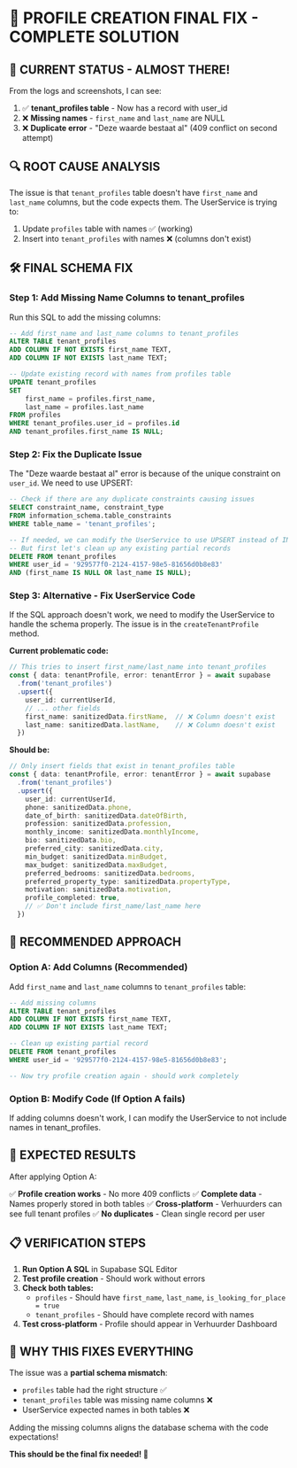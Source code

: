# 🔧 PROFILE CREATION FINAL FIX - COMPLETE SOLUTION

## 🎯 **CURRENT STATUS - ALMOST THERE!**

From the logs and screenshots, I can see:
1. ✅ **tenant_profiles table** - Now has a record with user_id
2. ❌ **Missing names** - `first_name` and `last_name` are NULL
3. ❌ **Duplicate error** - "Deze waarde bestaat al" (409 conflict on second attempt)

## 🔍 **ROOT CAUSE ANALYSIS**

The issue is that `tenant_profiles` table doesn't have `first_name` and `last_name` columns, but the code expects them. The UserService is trying to:
1. Update `profiles` table with names ✅ (working)
2. Insert into `tenant_profiles` with names ❌ (columns don't exist)

## 🛠️ **FINAL SCHEMA FIX**

### **Step 1: Add Missing Name Columns to tenant_profiles**
Run this SQL to add the missing columns:

```sql
-- Add first_name and last_name columns to tenant_profiles
ALTER TABLE tenant_profiles 
ADD COLUMN IF NOT EXISTS first_name TEXT,
ADD COLUMN IF NOT EXISTS last_name TEXT;

-- Update existing record with names from profiles table
UPDATE tenant_profiles 
SET 
    first_name = profiles.first_name,
    last_name = profiles.last_name
FROM profiles 
WHERE tenant_profiles.user_id = profiles.id
AND tenant_profiles.first_name IS NULL;
```

### **Step 2: Fix the Duplicate Issue**
The "Deze waarde bestaat al" error is because of the unique constraint on `user_id`. We need to use UPSERT:

```sql
-- Check if there are any duplicate constraints causing issues
SELECT constraint_name, constraint_type 
FROM information_schema.table_constraints 
WHERE table_name = 'tenant_profiles';

-- If needed, we can modify the UserService to use UPSERT instead of INSERT
-- But first let's clean up any existing partial records
DELETE FROM tenant_profiles 
WHERE user_id = '929577f0-2124-4157-98e5-81656d0b8e83'
AND (first_name IS NULL OR last_name IS NULL);
```

### **Step 3: Alternative - Fix UserService Code**
If the SQL approach doesn't work, we need to modify the UserService to handle the schema properly. The issue is in the `createTenantProfile` method.

**Current problematic code:**
```typescript
// This tries to insert first_name/last_name into tenant_profiles
const { data: tenantProfile, error: tenantError } = await supabase
  .from('tenant_profiles')
  .upsert({
    user_id: currentUserId,
    // ... other fields
    first_name: sanitizedData.firstName,  // ❌ Column doesn't exist
    last_name: sanitizedData.lastName,    // ❌ Column doesn't exist
  })
```

**Should be:**
```typescript
// Only insert fields that exist in tenant_profiles table
const { data: tenantProfile, error: tenantError } = await supabase
  .from('tenant_profiles')
  .upsert({
    user_id: currentUserId,
    phone: sanitizedData.phone,
    date_of_birth: sanitizedData.dateOfBirth,
    profession: sanitizedData.profession,
    monthly_income: sanitizedData.monthlyIncome,
    bio: sanitizedData.bio,
    preferred_city: sanitizedData.city,
    min_budget: sanitizedData.minBudget,
    max_budget: sanitizedData.maxBudget,
    preferred_bedrooms: sanitizedData.bedrooms,
    preferred_property_type: sanitizedData.propertyType,
    motivation: sanitizedData.motivation,
    profile_completed: true,
    // ✅ Don't include first_name/last_name here
  })
```

## 🎯 **RECOMMENDED APPROACH**

### **Option A: Add Columns (Recommended)**
Add `first_name` and `last_name` columns to `tenant_profiles` table:

```sql
-- Add missing columns
ALTER TABLE tenant_profiles 
ADD COLUMN IF NOT EXISTS first_name TEXT,
ADD COLUMN IF NOT EXISTS last_name TEXT;

-- Clean up existing partial record
DELETE FROM tenant_profiles 
WHERE user_id = '929577f0-2124-4157-98e5-81656d0b8e83';

-- Now try profile creation again - should work completely
```

### **Option B: Modify Code (If Option A fails)**
If adding columns doesn't work, I can modify the UserService to not include names in tenant_profiles.

## 🚀 **EXPECTED RESULTS**

After applying Option A:

✅ **Profile creation works** - No more 409 conflicts
✅ **Complete data** - Names properly stored in both tables
✅ **Cross-platform** - Verhuurders can see full tenant profiles
✅ **No duplicates** - Clean single record per user

## 📋 **VERIFICATION STEPS**

1. **Run Option A SQL** in Supabase SQL Editor
2. **Test profile creation** - Should work without errors
3. **Check both tables:**
   - `profiles` - Should have `first_name`, `last_name`, `is_looking_for_place = true`
   - `tenant_profiles` - Should have complete record with names
4. **Test cross-platform** - Profile should appear in Verhuurder Dashboard

## 🎉 **WHY THIS FIXES EVERYTHING**

The issue was a **partial schema mismatch**:
- `profiles` table had the right structure ✅
- `tenant_profiles` table was missing name columns ❌
- UserService expected names in both tables ❌

Adding the missing columns aligns the database schema with the code expectations!

**This should be the final fix needed! 🚀**
